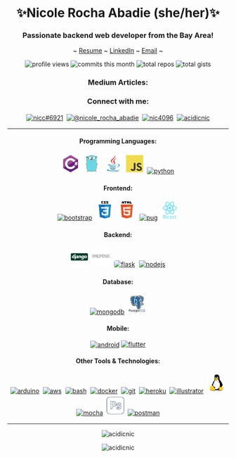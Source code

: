 <h1 align="center">✨Nicole Rocha Abadie (she/her)✨</h1>
<h3 align="center">Passionate backend web developer from the Bay Area!</h3>

<p align='center'>
  ~ <a href="https://docs.google.com/document/d/1t5mO-CDHIlN4YtQXTzVZJGiJl4YMQUnRLp6qANp5j9E/edit?usp=sharing">Resume</a> ~
  <a href="https://www.linkedin.com/in/nicoleabadie/">LinkedIn</a> ~
  <a href="mailto:nicole.rocha-abadie@students.makeschool.com">Email</a> ~
</p>

<p align="center">
  <img src="https://komarev.com/ghpvc/?username=acidicnic&label=Profile%20views&style=flat-square&color=2bbc8a" alt="profile views"/>
  <img src="https://badges.pufler.dev/commits/monthly/acidicnic?style=flat-square&color=2bbc8a" alt="commits this month"/>
  <img src="https://badges.pufler.dev/repos/acidicnic?style=flat-square&color=2bbc8a" alt="total repos"/>
  <img src="https://badges.pufler.dev/gists/acidicnic?style=flat-square&color=2bbc8a" alt="total gists"/>
</p>

<h3 align="center">Medium Articles:</h3>
  <!-- BLOG-POST-LIST:START -->
  <!-- BLOG-POST-LIST:END -->

<h3 align="center">Connect with me:</h3>
<p align="center">
  <a href="https://discord.gg/nicc#6921" target="_blank"><img align="center" src="https://raw.githubusercontent.com/rahuldkjain/github-profile-readme-generator/master/src/images/icons/Social/discord.svg" alt="nicc#6921" height=40 width=40 style="margin: 2px;"/></a>
  <a href="https://medium.com/@nicole_rocha_abadie" target="_blank"><img align="center" src="https://raw.githubusercontent.com/rahuldkjain/github-profile-readme-generator/master/src/images/icons/Social/medium.svg" alt="@nicole_rocha_abadie" height=40 width=40 style="margin: 2px;" /></a>
  <a href="https://www.hackerrank.com/nic4096" target="_blank"><img align="center" src="https://raw.githubusercontent.com/rahuldkjain/github-profile-readme-generator/master/src/images/icons/Social/hackerrank.svg" alt="nic4096" height=40 width=40 style="margin: 2px;" /></a>
  <a href="https://www.leetcode.com/acidicnic" target="_blank"><img align="center" src="https://raw.githubusercontent.com/rahuldkjain/github-profile-readme-generator/master/src/images/icons/Social/leet-code.svg" alt="acidicnic" height=40 width=40 style="margin: 2px;" /></a>
</p>

---
<h4 align="center">Programming Languages:</h4>
<p align="center">
  <a href="https://www.w3schools.com/cs/" target="_blank"> <img src="https://raw.githubusercontent.com/devicons/devicon/master/icons/csharp/csharp-original.svg" alt="csharp" height=40 width=40 style="margin: 2px;"/></a>
  <a href="https://golang.org" target="_blank"> <img src="https://raw.githubusercontent.com/devicons/devicon/master/icons/go/go-original.svg" alt="go" height=40 width=40 style="margin: 2px;"/></a>
  <a href="https://www.java.com" target="_blank"> <img src="https://raw.githubusercontent.com/devicons/devicon/master/icons/java/java-original.svg" alt="java" height=40 width=40 style="background-color:#fff; border-radius: 5px; padding: 1px; margin: 2px;"/></a>
  <a href="https://developer.mozilla.org/en-US/docs/Web/JavaScript" target="_blank"> <img src="https://raw.githubusercontent.com/devicons/devicon/master/icons/javascript/javascript-original.svg" alt="javascript" height=40 width=40 style="margin: 2px;"/></a>
  <a href="https://www.python.org" target="_blank"> <img src="https://www.vectorlogo.zone/logos/python/python-icon.svg" alt="python" height=40 width=40 style="margin: 2px;"/></a>
</p>

<h4 align="center">Frontend:</h4>
<p align="center">
  <a href="https://getbootstrap.com" target="_blank"> <img src="https://www.vectorlogo.zone/logos/getbootstrap/getbootstrap-icon.svg" alt="bootstrap" height=40 width=40 style="margin: 2px;"/></a>
  <a href="https://www.w3schools.com/css/" target="_blank"> <img src="https://raw.githubusercontent.com/devicons/devicon/master/icons/css3/css3-original-wordmark.svg" alt="css3" height=40 width=40 style="background-color:#fff; border-radius: 5px; padding: 1px; margin: 2px;"/></a>
  <a href="https://www.w3.org/html/" target="_blank"> <img src="https://raw.githubusercontent.com/devicons/devicon/master/icons/html5/html5-original-wordmark.svg" alt="html5" height=40 width=40 style="background-color:#fff; border-radius: 5px; padding: 1px; margin: 2px;"/></a>
  <a href="https://pugjs.org" target="_blank"> <img src="https://cdn.worldvectorlogo.com/logos/pug.svg" alt="pug" height=40 width=40 style="margin: 2px;"/></a>
  <a href="https://reactjs.org/" target="_blank"> <img src="https://raw.githubusercontent.com/devicons/devicon/master/icons/react/react-original-wordmark.svg" alt="react" height=40 width=40 style="margin: 2px;"/></a>
</p>

<h4 align="center">Backend:</h4>
<p align="center">
  <a href="https://www.djangoproject.com/" target="_blank"> <img src="https://raw.githubusercontent.com/devicons/devicon/master/icons/django/django-original.svg" alt="django" height=40 width=40 style="margin: 2px;"/></a>
  <a href="https://expressjs.com" target="_blank"> <img src="https://raw.githubusercontent.com/devicons/devicon/master/icons/express/express-original-wordmark.svg" alt="express" height=40 width=40 style="background-color:#fff; border-radius: 5px; padding: 1px; margin: 2px;"/></a>
  <a href="https://flask.palletsprojects.com/" target="_blank"> <img src="https://www.vectorlogo.zone/logos/pocoo_flask/pocoo_flask-icon.svg" alt="flask" height=40 width=40 style="background-color:#fff; border-radius: 5px; padding: 1px; margin: 2px;"/></a>
  <a href="https://nodejs.org" target="_blank"> <img src="https://www.vectorlogo.zone/logos/nodejs/nodejs-icon.svg" alt="nodejs" height=40 width=40 style="margin: 2px;"/></a>
</p>
<h4 align="center">Database:</h4>
<p align="center">
  <a href="https://www.mongodb.com/" target="_blank"> <img src="https://www.vectorlogo.zone/logos/mongodb/mongodb-icon.svg" alt="mongodb" height=40 width=40 style="margin: 2px;"/></a>
  <a href="https://www.postgresql.org" target="_blank"> <img src="https://raw.githubusercontent.com/devicons/devicon/master/icons/postgresql/postgresql-original-wordmark.svg" alt="postgresql" height=40 width=40 style="background-color:#fff; border-radius: 5px; padding: 1px; margin: 2px;"/></a>
</p>
<h4 align="center">Mobile:</h4>
<p align="center">
  <a href="https://developer.android.com" target="_blank"><img src="https://www.vectorlogo.zone/logos/android/android-tile.svg" alt="android" align="center" height=40 width=40/></a>
  <a href="https://flutter.dev" target="_blank"><img src="https://www.vectorlogo.zone/logos/flutterio/flutterio-icon.svg" alt="flutter" height=40 width=40/></a>
</p>
<h4 align="center">Other Tools & Technologies:</h4>
<p align="center">
  <a href="https://www.arduino.cc/" target="_blank"> <img src="https://cdn.worldvectorlogo.com/logos/arduino-1.svg" alt="arduino" height=40 width=40 style="margin: 2px;"/></a>
  <a href="https://aws.amazon.com" target="_blank"> <img src="https://www.vectorlogo.zone/logos/amazon_aws/amazon_aws-icon.svg" alt="aws" height=40 width=40 style="margin: 2px;"/></a>
  <a href="https://www.gnu.org/software/bash/" target="_blank"> <img src="https://www.vectorlogo.zone/logos/gnu_bash/gnu_bash-icon.svg" alt="bash" height=40 width=40 style="background-color:#fff; border-radius: 5px; padding: 1px; margin: 2px;"/></a>
  <a href="https://www.docker.com/" target="_blank"> <img src="https://www.vectorlogo.zone/logos/docker/docker-tile.svg" alt="docker" height=40 width=40 style="margin: 2px;"/></a>
  <a href="https://git-scm.com/" target="_blank"> <img src="https://www.vectorlogo.zone/logos/git-scm/git-scm-icon.svg"  alt="git" height=40 width=40 style="margin: 2px;"/></a>
  <a href="https://heroku.com" target="_blank"> <img src="https://www.vectorlogo.zone/logos/heroku/heroku-icon.svg" alt="heroku" height=40 width=40 style="margin: 2px;"/></a>
  <a href="https://www.adobe.com/in/products/illustrator.html" target="_blank"> <img src="https://www.vectorlogo.zone/logos/adobe_illustrator/adobe_illustrator-icon.svg" alt="illustrator" height=40 width=40 style="margin: 2px;"/></a>
  <a href="https://www.linux.org/" target="_blank"> <img src="https://raw.githubusercontent.com/devicons/devicon/master/icons/linux/linux-original.svg" alt="linux" height=40 width=40 style="background-color:#fff; border-radius: 5px; padding: 1px; margin: 2px;"/></a>
  <a href="https://mochajs.org" target="_blank"> <img src="https://www.vectorlogo.zone/logos/mochajs/mochajs-icon.svg" alt="mocha" height=40 width=40 style="margin: 2px;"/></a>
  <a href="https://www.photoshop.com/en" target="_blank"> <img src="https://raw.githubusercontent.com/devicons/devicon/master/icons/photoshop/photoshop-line.svg" alt="photoshop" height=40 width=40 style="margin: 2px;"/></a>
  <a href="https://postman.com" target="_blank"> <img src="https://www.vectorlogo.zone/logos/getpostman/getpostman-icon.svg" alt="postman" height=40 width=40 style="margin: 2px;"/></a>

</p>

---

<p align="center"><img src="https://github-readme-stats.vercel.app/api?username=acidicnic&theme=cobalt&show_icons=true&locale=en" alt="acidicnic" /></p>

<p align="center"><img src="https://github-readme-streak-stats.herokuapp.com/?user=acidicnic&theme=cobalt" alt="acidicnic" /></p>
